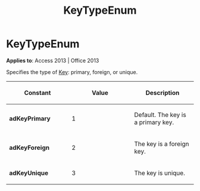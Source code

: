 ﻿---
title: KeyTypeEnum
TOCTitle: KeyTypeEnum
ms:assetid: 333fe365-ff74-9a12-63a7-f3e3f5eff7f4
ms:mtpsurl: https://msdn.microsoft.com/en-us/library/JJ249103(v=office.15)
ms:contentKeyID: 48544099
ms.date: 09/18/2015
mtps_version: v=office.15
---

# KeyTypeEnum


**Applies to**: Access 2013 | Office 2013

Specifies the type of [Key](key-object-adox.md): primary, foreign, or unique.

<table>
<colgroup>
<col style="width: 33%" />
<col style="width: 33%" />
<col style="width: 33%" />
</colgroup>
<thead>
<tr class="header">
<th><p>Constant</p></th>
<th><p>Value</p></th>
<th><p>Description</p></th>
</tr>
</thead>
<tbody>
<tr class="odd">
<td><p><strong>adKeyPrimary</strong></p></td>
<td><p>1</p></td>
<td><p>Default. The key is a primary key.</p></td>
</tr>
<tr class="even">
<td><p><strong>adKeyForeign</strong></p></td>
<td><p>2</p></td>
<td><p>The key is a foreign key.</p></td>
</tr>
<tr class="odd">
<td><p><strong>adKeyUnique</strong></p></td>
<td><p>3</p></td>
<td><p>The key is unique.</p></td>
</tr>
</tbody>
</table>

